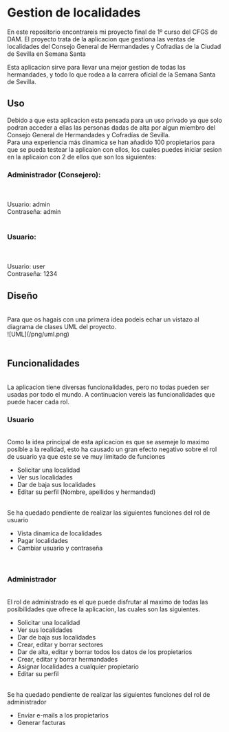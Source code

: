 <h1>Gestion de localidades</h1>

En este repositorio encontrareis mi proyecto final de 1º curso del CFGS de DAM. El proyecto trata de la aplicacion que gestiona las ventas de localidades del Consejo General de Hermandades y Cofradias de la Ciudad de Sevilla en Semana Santa

Esta aplicacion sirve para llevar una mejor gestion de todas las hermandades, y todo lo que rodea a la carrera oficial de la Semana Santa de Sevilla.

<h2>Uso</h2>

Debido a que esta aplicacion esta pensada para un uso privado ya que solo podran acceder a ellas las personas dadas de alta por algun miembro del Consejo General de Hermandades y Cofradías de Sevilla.
<br>
Para una experiencia más dinamica se han añadido 100 propietarios para que se pueda testear la aplicaion con ellos, los cuales puedes iniciar sesion en la aplicaion con 2 de ellos que son los siguientes:
<br>
<h3>Administrador (Consejero):</h3>
<br>
<br>
Usuario: admin
<br>
Contraseña: admin
<br>
<br>
<h3>Usuario:</h3>
<br>
<br>
Usuario: user
<br>
Contraseña: 1234

<h2>Diseño</h2>
<br>
Para que os hagais con una primera idea podeis echar un vistazo al diagrama de clases UML del proyecto.
<br>
![UML](/png/uml.png)
<br>
<br>
<h2>Funcionalidades</h2>
<br>
La aplicacion tiene diversas funcionalidades, pero no todas pueden ser usadas por todo el mundo. A continuacion vereis las funcionalidades que puede hacer cada rol.
<br>
<h3>Usuario</h3>
<br>
Como la idea principal de esta aplicacion es que se asemeje lo maximo posible a la realidad, esto ha causado un gran efecto negativo sobre el rol de usuario ya que este se ve muy limitado de funciones
<br>
<ul>
    <li>Solicitar una localidad</li>
    <li>Ver sus localidades</li>
    <li>Dar de baja sus localidades</li>
    <li>Editar su perfil (Nombre, apellidos y hermandad)</li>
</ul>
<br>
Se ha quedado pendiente de realizar las siguientes funciones del rol de usuario
<br>
<ul>
    <li>Vista dinamica de localidades</li>
    <li>Pagar localidades</li>
    <li>Cambiar usuario y contraseña</li>
</ul>
<br>
<h3>Administrador</h3>
<br>
El rol de administrado es el que puede disfrutar al maximo de todas las posibilidades que ofrece la aplicacion, las cuales son las siguientes.
<br>
<ul>
    <li>Solicitar una localidad</li>
    <li>Ver sus localidades</li>
    <li>Dar de baja sus localidades</li>
    <li>Crear, editar y borrar sectores</li>
    <li>Dar de alta, editar y borrar todos los datos de los propietarios</li>
    <li>Crear, editar y borrar hermandades</li>
    <li>Asignar localidades a cualquier propietario</li>
    <li>Editar su perfil</li>
</ul>
<br>
Se ha quedado pendiente de realizar las siguientes funciones del rol de administrador
<br>
<ul>
    <li>Enviar e-mails a los propietarios</li>
    <li>Generar facturas</li>
</ul>
</ul>
